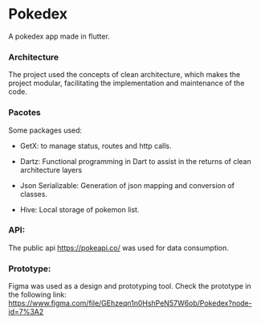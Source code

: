 # Pokedex
A pokedex app made in flutter.

### Architecture
The project used the concepts of clean architecture, which makes the project modular, facilitating the implementation and maintenance of the code.

### Pacotes

Some packages used:

- GetX: to manage status, routes and http calls.

- Dartz: Functional programming in Dart to assist in the returns of clean architecture layers

- Json Serializable: Generation of json mapping and conversion of classes.

- Hive: Local storage of pokemon list.

### API:

The public api https://pokeapi.co/ was used for data consumption.

### Prototype:
Figma was used as a design and prototyping tool.
Check the prototype in the following link:
https://www.figma.com/file/GEhzeqn1n0HshPeN57W6ob/Pokedex?node-id=7%3A2
